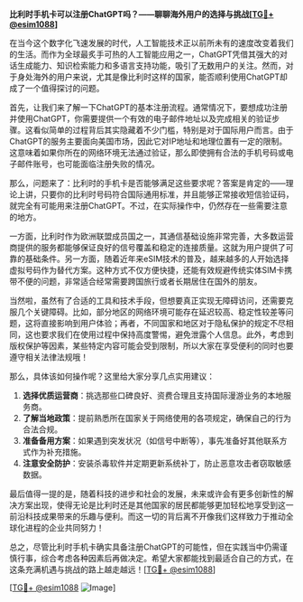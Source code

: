 **比利时手机卡可以注册ChatGPT吗？——聊聊海外用户的选择与挑战[[TG💪+ @esim1088](https://t.me/s/esim1088)]**

在当今这个数字化飞速发展的时代，人工智能技术正以前所未有的速度改变着我们的生活。而作为全球最炙手可热的人工智能应用之一，ChatGPT凭借其强大的对话生成能力、知识检索能力和多语言支持功能，吸引了无数用户的关注。然而，对于身处海外的用户来说，尤其是像比利时这样的国家，能否顺利使用ChatGPT却成了一个值得探讨的问题。

首先，让我们来了解一下ChatGPT的基本注册流程。通常情况下，要想成功注册并使用ChatGPT，你需要提供一个有效的电子邮件地址以及完成相关的验证步骤。这看似简单的过程背后其实隐藏着不少门槛，特别是对于国际用户而言。由于ChatGPT的服务主要面向美国市场，因此它对IP地址和地理位置有一定的限制。这意味着如果你所在的网络环境无法通过验证，那么即使拥有合法的手机号码或电子邮件账号，也可能面临注册失败的情况。

那么，问题来了：比利时的手机卡是否能够满足这些要求呢？答案是肯定的——理论上讲，只要你的比利时号码符合国际通用标准，并且能够正常接收短信验证码，就完全有可能用来注册ChatGPT。不过，在实际操作中，仍然存在一些需要注意的地方。

一方面，比利时作为欧洲联盟成员国之一，其通信基础设施非常完善，大多数运营商提供的服务都能够保证良好的信号覆盖和稳定的连接质量。这就为用户提供了可靠的基础条件。另一方面，随着近年来eSIM技术的普及，越来越多的人开始选择虚拟号码作为替代方案。这种方式不仅方便快捷，还能有效规避传统实体SIM卡携带不便的问题，非常适合经常需要跨国旅行或者长期居住在国外的朋友。

当然啦，虽然有了合适的工具和技术手段，但想要真正实现无障碍访问，还需要克服几个关键障碍。比如，部分地区的网络环境可能存在延迟较高、稳定性较差等问题，这将直接影响到用户体验；再者，不同国家和地区对于隐私保护的规定不尽相同，这也要求我们在使用过程中保持高度警惕，避免泄露个人信息。此外，考虑到版权保护等因素，某些特定内容可能会受到限制，所以大家在享受便利的同时也要遵守相关法律法规哦！

那么，具体该如何操作呢？这里给大家分享几点实用建议：
1. **选择优质运营商**：挑选那些口碑良好、资费合理且支持国际漫游业务的本地服务商。
2. **了解当地政策**：提前熟悉所在国家关于网络使用的各项规定，确保自己的行为合法合规。
3. **准备备用方案**：如果遇到突发状况（如信号中断等），事先准备好其他联系方式作为补充措施。
4. **注意安全防护**：安装杀毒软件并定期更新系统补丁，防止恶意攻击者窃取敏感数据。

最后值得一提的是，随着科技的进步和社会的发展，未来或许会有更多创新性的解决方案出现，使得无论是比利时还是其他国家的居民都能够更加轻松地享受到这一前沿科技成果带来的乐趣与便利。而这一切的背后离不开像我们这样致力于推动全球化进程的企业共同努力！

总之，尽管比利时手机卡确实具备注册ChatGPT的可能性，但在实践当中仍需谨慎行事，综合考虑各种因素后再做决定。希望大家都能找到最适合自己的方式，在这条充满机遇与挑战的路上越走越远！[[TG💪+ @esim1088](https://t.me/s/esim1088)] 

[[TG💪+ @esim1088](https://t.me/s/esim1088) ![Image](https://i.postimg.cc/4NQfJmqS/Snipaste-2025-05-13-00-14-12.png)]